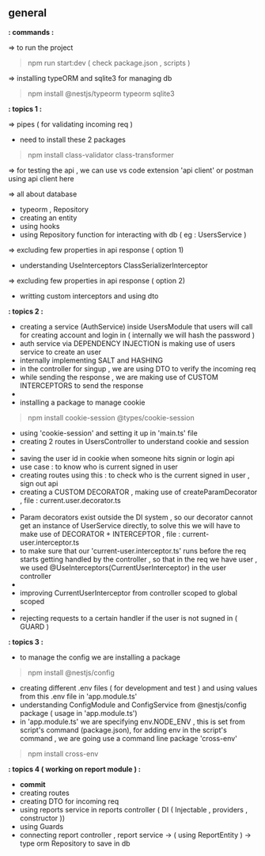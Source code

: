 ## general
**: commands :**

=> to run the project 
> npm run  start:dev ( check package.json , scripts )

=> installing typeORM and sqlite3 for managing db
> npm install @nestjs/typeorm typeorm sqlite3

**: topics 1 :**

=> pipes ( for validating incoming req )
- need to install these 2 packages
> npm install class-validator class-transformer

=> for testing the api , we can use vs code extension 'api client' or postman
using api client here

=> all about database
- typeorm , Repository
- creating an entity
- using hooks 
- using Repository function for interacting with db ( eg : UsersService )

=> excluding few properties in api response ( option 1)
- understanding UseInterceptors ClassSerializerInterceptor

=> excluding few properties in api response ( option 2)
- writting custom interceptors and using dto

**: topics 2 :**
- creating a service (AuthService) inside UsersModule that users will call for creating account and login in ( internally we will hash the password )
- auth service via DEPENDENCY INJECTION is making use of users service to create an user
- internally implementing SALT and HASHING
- in the controller for singup , we are using DTO to verify the incoming req
- while sending the response , we are making use of CUSTOM INTERCEPTORS to send the response
-
- installing a package to manage cookie 
> npm install cookie-session @types/cookie-session
- using 'cookie-session' and setting it up in 'main.ts' file
- creating 2 routes in UsersController to understand cookie and session
-
- saving the user id in cookie when someone hits signin or login api
- use case : to know who is current signed in user
- creating routes using this : to check who is the current signed in user , sign out api
- creating a CUSTOM DECORATOR , making use of createParamDecorator , file : current.user.decorator.ts
-
- Param decorators exist outside the DI system , so our decorator cannot get an instance of UserService directly, to solve this we will have to make use of DECORATOR + INTERCEPTOR , file : current-user.interceptor.ts
- to make sure that our 'current-user.interceptor.ts' runs before the req starts getting handled by the controller , so that in the req we have user , we used @UseInterceptors(CurrentUserInterceptor) in the user controller
- 
- improving CurrentUserInterceptor from controller scoped to global scoped
- 
- rejecting requests to a certain handler if the user is not sugned in ( GUARD )

**: topics 3 :**
- to manage the config we are installing a package 
> npm install @nestjs/config
- creating different .env files ( for development and test ) and using values from this .env file in 'app.module.ts'
- understanding ConfigModule and ConfigService from @nestjs/config package ( usage in 'app.module.ts')
- in 'app.module.ts' we are specifying env.NODE_ENV , this is set from script's command (package.json), for adding env in the script's command , we are going use a command line package 'cross-env'
> npm install cross-env

**: topics 4 ( working on report module ) :**
- **commit**
- creating routes 
- creating DTO for incoming req
- using reports service in reports controller ( DI ( Injectable , providers , constructor ))
- using Guards
- connecting report controller , report service -> ( using ReportEntity ) -> type orm Repository to save in db